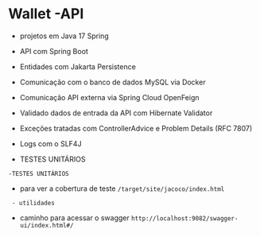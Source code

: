 # Wallet -API
  
* projetos em Java 17 Spring 

* API com Spring Boot

* Entidades com Jakarta Persistence

* Comunicação com o banco de dados MySQL via Docker

* Comunicação API externa via Spring Cloud OpenFeign  

* Validado  dados de entrada da API com Hibernate Validator

* Exceções  tratadas com ControllerAdvice e Problem Details (RFC 7807)

* Logs com o SLF4J

* TESTES UNITÁRIOS

`-TESTES UNITÁRIOS`
 - para ver a cobertura de teste `/target/site/jacoco/index.html` 
  
` - utilidades`
  - caminho para acessar o swagger  `http://localhost:9082/swagger-ui/index.html#/`
